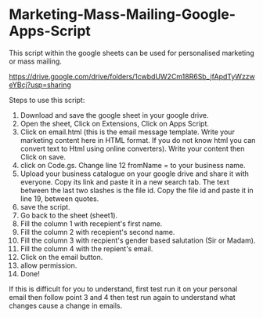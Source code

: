 # Marketing-Mass-Mailing-Google-Apps-Script
This script within the google sheets can be used for personalised marketing or mass mailing.

https://drive.google.com/drive/folders/1cwbdUW2Cm18R6Sb_jfApdTyWzzweYBcj?usp=sharing

Steps to use this script:
1. Download and save the google sheet in your google drive.
2. Open the sheet, Click on Extensions, Click on Apps Script.
3. Click on email.html (this is the email message template. Write your marketing content here in HTML format. If you do not know html you can convert text to Html using online converters). Write your content then Click on save.
4. click on Code.gs. Change line 12 fromName = to your business name.
5. Upload your business catalogue on your google drive and share it with everyone. Copy its link and paste it in a new search tab. The text between the last two slashes is the file id. Copy the file id and paste it in line 19, between quotes.
6. save the script.
7. Go back to the sheet (sheet1).
8. Fill the column 1 with recepient's first name.
9. Fill the column 2 with recepient's second name.
10. Fill the column 3 with recpient's gender based salutation (Sir or Madam).
11. Fill the column 4 with the repient's email.
12. Click on the email button.
13. allow permission.
14. Done!

If this is difficult for you to understand, first test run it on your personal email then follow point 3 and 4 then test run again to understand what changes cause a change in emails. 
